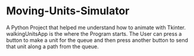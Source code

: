 # Moving-Units-Simulator
A Python Project that helped me understand how to animate with Tkinter. walkingUnitsApp is the where the Program starts. The User can press a button to make a unit for the queue and then press another button to send that unit along a path from the queue.

